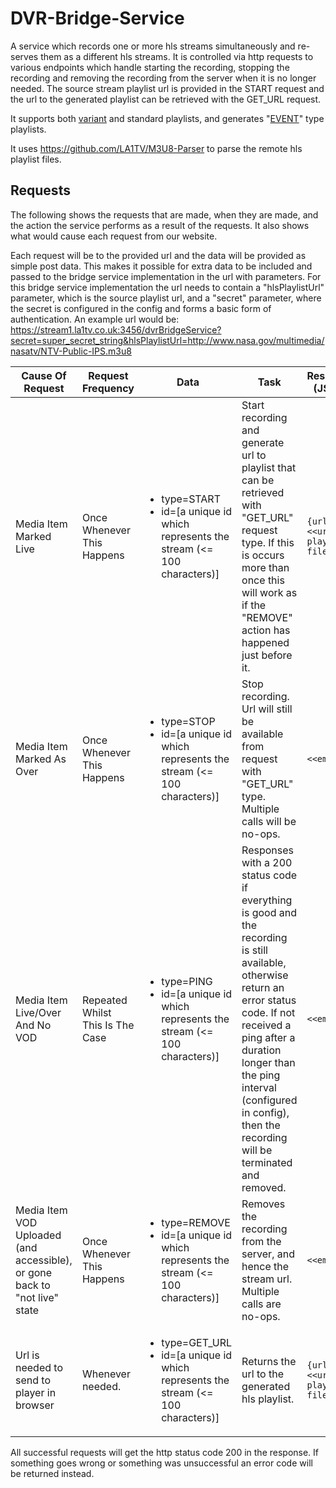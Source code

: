 # DVR-Bridge-Service
A service which records one or more hls streams simultaneously and re-serves them as a different hls streams. It is controlled via http requests to various endpoints which handle starting the recording, stopping the recording and removing the recording from the server when it is no longer needed. The source stream playlist url is provided in the START request and the url to the generated playlist can be retrieved with the GET_URL request.

It supports both [variant](https://developer.apple.com/library/ios/technotes/tn2288/_index.html#//apple_ref/doc/uid/DTS40012238-CH1-BASIC_VARIANT_PLAYLIST) and standard playlists, and generates "[EVENT](https://developer.apple.com/library/ios/technotes/tn2288/_index.html#//apple_ref/doc/uid/DTS40012238-CH1-EVENT_PLAYLIST)" type playlists.

It uses https://github.com/LA1TV/M3U8-Parser to parse the remote hls playlist files.

Requests
---
The following shows the requests that are made, when they are made, and the action the service performs as a result of the requests. It also shows what would cause each request from our website.

Each request will be to the provided url and the data will be provided as simple post data. This makes it possible for extra data to be included and passed to the bridge service implementation in the url with parameters. For this bridge service implementation the url needs to contain a "hlsPlaylistUrl" parameter, which is the source playlist url, and a "secret" parameter, where the secret is configured in the config and forms a basic form of authentication. An example url would be: https://stream1.la1tv.co.uk:3456/dvrBridgeService?secret=super_secret_string&hlsPlaylistUrl=http://www.nasa.gov/multimedia/nasatv/NTV-Public-IPS.m3u8

| Cause Of Request | Request Frequency | Data | Task | Response (JSON)
--------------------|--------------------------------|-----------|-----------|--------------------------|
Media Item Marked Live | Once Whenever This Happens | <ul><li>type=START</li><li>id=[a unique id which represents the stream (<= 100 characters)]</li></ul> | Start recording and generate url to playlist that can be retrieved with "GET_URL" request type. If this is occurs more than once this will work as if the "REMOVE" action has happened just before it. | `{url: <<url to playlist file>>}`
Media Item Marked As Over | Once Whenever This Happens | <ul><li>type=STOP</li><li>id=[a unique id which represents the stream (<= 100 characters)]</li></ul>| Stop recording. Url will still be available from request with "GET_URL" type. Multiple calls will be no-ops. | `<<empty>>`
Media Item Live/Over And No VOD | Repeated Whilst This Is The Case | <ul><li>type=PING</li><li>id=[a unique id which represents the stream (<= 100 characters)]</li></ul> | Responses with a 200 status code if everything is good and the recording is still available, otherwise return an error status code. If not received a ping after a duration longer than the ping interval (configured in config), then the recording will be terminated and removed. | `<<empty>>`
Media Item VOD Uploaded (and accessible), or gone back to "not live" state | Once Whenever This Happens | <ul><li>type=REMOVE</li><li>id=[a unique id which represents the stream (<= 100 characters)]</li></ul> | Removes the recording from the server, and hence the stream url. Multiple calls are no-ops. | `<<empty>>`
Url is needed to send to player in browser | Whenever needed. | <ul><li>type=GET_URL</li><li>id=[a unique id which represents the stream (<= 100 characters)]</li></ul> | Returns the url to the generated hls playlist. | `{url: <<url to playlist file>>}`

All successful requests will get the http status code 200 in the response. If something goes wrong or something was unsuccessful an error code will be returned instead.
